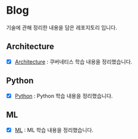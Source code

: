 # Blog
기술에 관해 정리한 내용을 담은 레포지토리 입니다. 

## Architecture

- [x] [Architecture](./Architecture) : 쿠버네티스 학습 내용을 정리했습니다.

## Python

- [x] [Python](./Python) : Python 학습 내용을 정리했습니다.

## ML

- [x] [ML](./ML) : ML 학습 내용을 정리했습니다.

